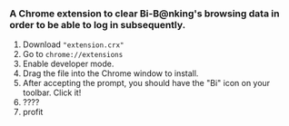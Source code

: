 ### A Chrome extension to clear Bi-B@nking's browsing data in order to be able to log in subsequently.

1. Download `"extension.crx"`
2. Go to `chrome://extensions`
3. Enable developer mode.
4. Drag the file into the Chrome window to install.
5. After accepting the prompt, you should have the "Bi" icon on your toolbar. Click it!
6. ????
7. profit
